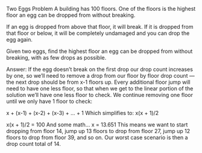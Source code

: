 Two Eggs Problem
A building has 100 floors. One of the floors is the highest floor an egg can be dropped from without breaking.

If an egg is dropped from above that floor, it will break. If it is dropped from that floor or below, it will be completely undamaged and you can drop the egg again.

Given two eggs, find the highest floor an egg can be dropped from without breaking, with as few drops as possible.


Answer:
If the egg doesn’t break on the first drop our drop count increases by one, so we’ll need to remove a drop from our floor by floor drop count — the next drop should be from x-1 floors up. Every additional floor jump will need to have one less floor, so that when we get to the linear portion of the solution we’ll have one less floor to check. We continue removing one floor until we only have 1 floor to check:

x + (x-1) + (x-2) + (x-3) + ... + 1
Which simplifies to:
x(x + 1)/2


x(x + 1)/2 = 100
And some math...
x = 13.651
This means we want to start dropping from floor 14, jump up 13 floors to drop from floor 27, jump up 12 floors to drop from floor 39, and so on. Our worst case scenario is then a drop count total of 14.